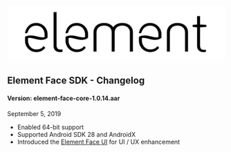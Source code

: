 ![element](https://github.com/Element1/element-android-examples/raw/master/element-face-sdk-example/images/element.png "element")
## Element Face SDK - Changelog

#### Version: element-face-core-1.0.14.aar
September 5, 2019
* Enabled 64-bit support
* Supported Android SDK 28 and AndroidX
* Introduced the [Element Face UI](README-element-face-ui.md) for UI / UX enhancement